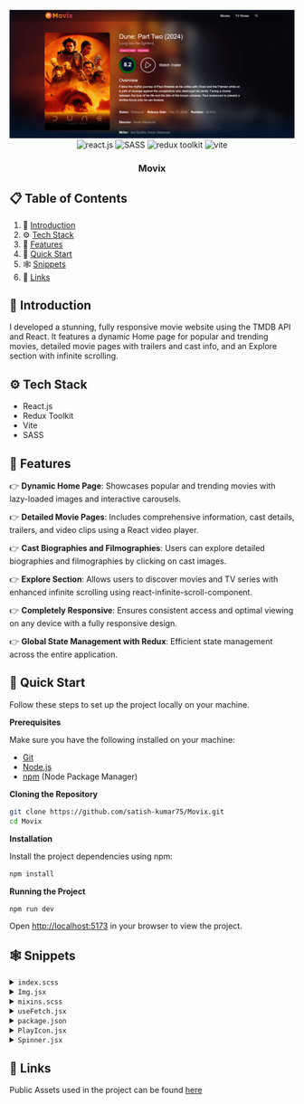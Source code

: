 <div align="center">
  <br />
      <img src="./public/banner.png" alt="Project Banner">
  <br />

  <div>
    <img src="https://img.shields.io/badge/-React_JS-black?style=for-the-badge&logoColor=white&logo=react&color=61DAFB" alt="react.js" />
    <img src="https://img.shields.io/badge/-SASS-black?style=for-the-badge&logoColor=white&logo=sass&color=c76494" alt="SASS" />
    <img src="https://img.shields.io/badge/-Redux%20Toolkit-black?style=for-the-badge&logoColor=white&logo=redux&color=7a50be" alt="redux toolkit" />
    <img src="https://img.shields.io/badge/-Vite-black?style=for-the-badge&logoColor=white&logo=vite&color=7597fe" alt="vite" />
  </div>

  <h3 align="center">Movix</h3>

</div>

## 📋 <a name="table">Table of Contents</a>

1. 🤖 [Introduction](#introduction)
2. ⚙️ [Tech Stack](#tech-stack)
3. 🔋 [Features](#features)
4. 🤸 [Quick Start](#quick-start)
5. 🕸️ [Snippets](#snippets)
6. 🔗 [Links](#links)

## <a name="introduction">🤖 Introduction</a>

I developed a stunning, fully responsive movie website using the TMDB API and React. It features a dynamic Home page for popular and trending movies, detailed movie pages with trailers and cast info, and an Explore section with infinite scrolling.

## <a name="tech-stack">⚙️ Tech Stack</a>

- React.js
- Redux Toolkit
- Vite
- SASS

## <a name="features">🔋 Features</a>

👉 **Dynamic Home Page**: Showcases popular and trending movies with lazy-loaded images and interactive carousels.

👉 **Detailed Movie Pages**: Includes comprehensive information, cast details, trailers, and video clips using a React video player.

👉 **Cast Biographies and Filmographies**: Users can explore detailed biographies and filmographies by clicking on cast images.

👉 **Explore Section**: Allows users to discover movies and TV series with enhanced infinite scrolling using react-infinite-scroll-component.

👉 **Completely Responsive**: Ensures consistent access and optimal viewing on any device with a fully responsive design.

👉 **Global State Management with Redux**: Efficient state management across the entire application.

## <a name="quick-start">🤸 Quick Start</a>

Follow these steps to set up the project locally on your machine.

**Prerequisites**

Make sure you have the following installed on your machine:

- [Git](https://git-scm.com/)
- [Node.js](https://nodejs.org/en)
- [npm](https://www.npmjs.com/) (Node Package Manager)

**Cloning the Repository**

```bash
git clone https://github.com/satish-kumar75/Movix.git
cd Movix
```

**Installation**

Install the project dependencies using npm:

```bash
npm install
```

**Running the Project**

```bash
npm run dev
```

Open [http://localhost:5173](http://localhost:5173) in your browser to view the project.

## <a name="snippets">🕸️ Snippets</a>

<details>
<summary><code>index.scss</code></summary>

```css
:root {
  font-family: Inter, Avenir, Helvetica, Arial, sans-serif;
  font-size: 16px;
  line-height: 1;
  font-weight: 500;

  font-synthesis: none;
  text-rendering: optimizeLegibility;
  -webkit-font-smoothing: antialiased;
  -moz-osx-font-smoothing: grayscale;
  -webkit-text-size-adjust: 100%;

  --black: #04152d;
  --black2: #041226;
  --black3: #020c1b;
  --black-lighter: #1c4b91;
  --black-light: #173d77;
  --pink: #da2f68;
  --orange: #f89e00;
  --gradient: linear-gradient(98.37deg, #f89e00 0.99%, #da2f68 100%);
}

* {
  margin: 0;
  padding: 0;
  box-sizing: border-box;
}

body {
  background-color: var(--black);
}

::-webkit-scrollbar {
  display: none;
}

.skeleton {
  position: relative;
  overflow: hidden;
  background-color: #0a2955;
  &::after {
    position: absolute;
    top: 0;
    right: 0;
    bottom: 0;
    left: 0;
    transform: translateX(-100%);
    background-image: linear-gradient(
      90deg,
      rgba(#193763, 0) 0,
      rgba(#193763, 0.2) 20%,
      rgba(#193763, 0.5) 60%,
      rgba(#193763, 0)
    );
    animation: shimmer 2s infinite;
    content: "";
  }

  @keyframes shimmer {
    100% {
      transform: translateX(100%);
    }
  }
}
```

</details>

<details>
<summary><code>Img.jsx</code></summary>

```javascript
import React from "react";
import { LazyLoadImage } from "react-lazy-load-image-component";
import "react-lazy-load-image-component/src/effects/blur.css";

const Img = ({ src, className }) => {
  return (
    <LazyLoadImage className={className || ""} alt="" effect="blur" src={src} />
  );
};

export default Img;
```

</details>

<details>
<summary><code>mixins.scss</code></summary>

```css
@mixin sm {
  @media only screen and (min-width: 640px) {
    @content;
  }
}

@mixin md {
  @media only screen and (min-width: 768px) {
    @content;
  }
}

@mixin lg {
  @media only screen and (min-width: 1024px) {
    @content;
  }
}

@mixin xl {
  @media only screen and (min-width: 1280px) {
    @content;
  }
}

@mixin xxl {
  @media only screen and (min-width: 1536px) {
    @content;
  }
}

@mixin ellipsis($line: 2) {
  display: -webkit-box;
  -webkit-line-clamp: $line;
  -webkit-box-orient: vertical;
  overflow: hidden;
  text-overflow: ellipsis;
}
```

</details>

<details>
<summary><code>useFetch.jsx</code></summary>

```javascript
import { useEffect, useState } from "react";
import { fetchDataFromApi } from "../utils/api";
const useFetch = (url) => {
  const [data, setData] = useState(null);
  const [loading, setLoading] = useState(null);
  const [error, setError] = useState(null);

  useEffect(() => {
    setLoading("loading...");
    setData(null);
    setError(null);

    fetchDataFromApi(url)
      .then((res) => {
        setLoading(false);
        setData(res);
      })
      .catch((err) => {
        setLoading(false);
        setError("Something went wrong!");
      });
  }, [url]);

  return { data, loading, error };
};

export default useFetch;
```

</details>

<details>
<summary><code>package.json</code></summary>

```json
"dependencies": {
    "@reduxjs/toolkit": "^1.9.1",
    "axios": "^1.2.2",
    "dayjs": "^1.11.7",
    "react": "^18.2.0",
    "react-circular-progressbar": "^2.1.0",
    "react-dom": "^18.2.0",
    "react-icons": "^4.7.1",
    "react-infinite-scroll-component": "^6.1.0",
    "react-lazy-load-image-component": "^1.5.6",
    "react-player": "^2.11.0",
    "react-redux": "^8.0.5",
    "react-router-dom": "^6.6.2",
    "react-select": "^5.7.0",
    "sass": "^1.57.1"
  }
```

</details>

<details>
<summary><code>PlayIcon.jsx</code></summary>

```javascript
export const PlayIcon = () => {
  return (
    <svg
      version="1.1"
      xmlns="http://www.w3.org/2000/svg"
      xmlnsXlink="http://www.w3.org/1999/xlink"
      x="0px"
      y="0px"
      width="80px"
      height="80px"
      viewBox="0 0 213.7 213.7"
      enableBackground="new 0 0 213.7 213.7"
      xmlSpace="preserve"
    >
      <polygon
        className="triangle"
        fill="none"
        strokeWidth="7"
        strokeLinecap="round"
        strokeLinejoin="round"
        strokeMiterlimit="10"
        points="73.5,62.5 148.5,105.8 73.5,149.1 "
      ></polygon>
      <circle
        className="circle"
        fill="none"
        strokeWidth="7"
        strokeLinecap="round"
        strokeLinejoin="round"
        strokeMiterlimit="10"
        cx="106.8"
        cy="106.8"
        r="103.3"
      ></circle>
    </svg>
  );
};
```

</details>

<details>
<summary><code>Spinner.jsx</code></summary>

```javascript
import React from "react";

import "./style.scss";

const Spinner = ({ initial }) => {
    return (
        <div className={`loadingSpinner ${initial ? "initial" : ""}`}>
            <svg className="spinner" viewBox="0 0 50 50">
                <circle
                    className="path"
                    cx="25"
                    cy="25"
                    r="20"
                    fill="none"
                    strokeWidth="5"
                ></circle>
            </svg>
        </div>
    );
};

export default Spinner;

// CSS
.loadingSpinner {
    width: 100%;
    height: 150px;
    position: relative;
    display: flex;
    align-items: center;
    justify-content: center;
    .spinner {
        animation: rotate 2s linear infinite;
        z-index: 2;
        width: 50px;
        height: 50px;
        & .path {
            stroke: hsl(210, 70, 75);
            stroke-linecap: round;
            animation: dash 1.5s ease-in-out infinite;
        }
    }

    &.initial {
        height: 700px;
    }

    @keyframes rotate {
        100% {
            transform: rotate(360deg);
        }
    }

    @keyframes dash {
        0% {
            stroke-dasharray: 1, 150;
            stroke-dashoffset: 0;
        }
        50% {
            stroke-dasharray: 90, 150;
            stroke-dashoffset: -35;
        }
        100% {
            stroke-dasharray: 90, 150;
            stroke-dashoffset: -124;
        }
    }
}
```

</details>

## <a name="links">🔗 Links</a>

Public Assets used in the project can be found [here](https://drive.google.com/file/d/1W1Z8rPPZ4w7clT5jPxzeHkZYhaPJBPIy/view)
